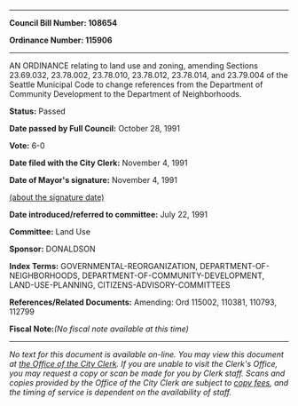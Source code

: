 

********

**Council Bill Number: 108654**
   
**Ordinance Number: 115906**
********

 AN ORDINANCE relating to land use and zoning, amending Sections 23.69.032, 23.78.002, 23.78.010, 23.78.012, 23.78.014, and 23.79.004 of the Seattle Municipal Code to change references from the Department of Community Development to the Department of Neighborhoods.

**Status:** Passed
   
**Date passed by Full Council:** October 28, 1991
   
**Vote:** 6-0
   
**Date filed with the City Clerk:** November 4, 1991
   
**Date of Mayor's signature:** November 4, 1991
   
[(about the signature date)](/~public/approvaldate.htm)
   
   
   
**Date introduced/referred to committee:** July 22, 1991
   
**Committee:** Land Use
   
**Sponsor:** DONALDSON
   
   
**Index Terms:** GOVERNMENTAL-REORGANIZATION, DEPARTMENT-OF-NEIGHBORHOODS, DEPARTMENT-OF-COMMUNITY-DEVELOPMENT, LAND-USE-PLANNING, CITIZENS-ADVISORY-COMMITTEES

**References/Related Documents:** Amending: Ord 115002, 110381, 110793, 112799

**Fiscal Note:**_(No fiscal note available at this time)_
********

_No text for this document is available on-line. You may view this document at [the Office of the City Clerk](http://www.seattle.gov/leg/clerk/contactUs.htm). If you are unable to visit the Clerk's Office, you may request a copy or scan be made for you by Clerk staff. Scans and copies provided by the Office of the City Clerk are subject to [copy fees](http://clerk.seattle.gov/~public/clerkfees.htm), and the timing of service is dependent on the availability of staff._


